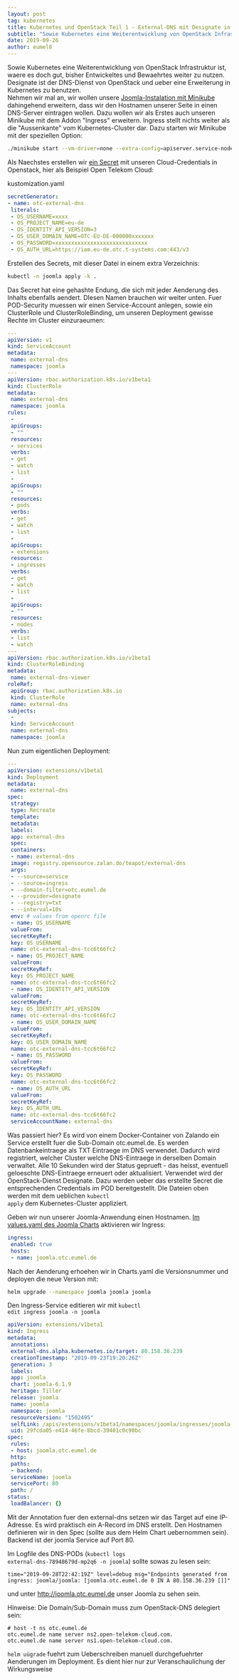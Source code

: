 ```yaml
---
layout: post
tag: kubernetes
title: Kubernetes und OpenStack Teil 1 - External-DNS mit Designate in Minikube
subtitle: "Sowie Kubernetes eine Weiterentwicklung von OpenStack Infrastruktur ist, waere es doch gut, bisher Entwickeltes und Bewaehrtes weiter zu nutzen. Designate ist der DNS-Dienst von OpenStack und ueber eine Erweiterung in Kubernetes zu benutzen."
date: 2019-09-26
author: eumel8
---
```


Sowie Kubernetes eine Weiterentwicklung von OpenStack Infrastruktur ist, waere es doch gut, bisher Entwickeltes und Bewaehrtes weiter zu nutzen. Designate ist der DNS-Dienst von OpenStack und ueber eine Erweiterung in Kubernetes zu benutzen.
<br/>
Nehmen wir mal an, wir wollen unsere <a href="https://blog.eumelnet.de/blogs/blog8.php/joomla-installation-mit-kubernetes-und-helm-1">Joomla-Instalation mit Minikube</a> dahingehend erweitern, dass wir den Hostnamen unserer Seite in einen DNS-Server eintragen wollen. Dazu wollen wir als Erstes auch unseren Minikube mit dem Addon "Ingress" erweitern. Ingress stellt nichts weiter als die "Aussenkante" vom Kubernetes-Cluster dar. Dazu starten wir Minikube mit der speziellen Option:

```bash
./minikube start --vm-driver=none --extra-config=apiserver.service-node-port-range=80-35000 addons enable ingress
```

Als Naechstes erstellen wir <a href="https://kubernetes.io/docs/concepts/configuration/secret/#creating-a-secret-from-generator">ein Secret</a> mit unseren Cloud-Credentials in Openstack, hier als Beispiel Open Telekom Cloud:

kustomization.yaml
```yaml
secretGenerator:
- name: otc-external-dns
 literals:
 - OS_USERNAME=xxxx
 - OS_PROJECT_NAME=eu-de
 - OS_IDENTITY_API_VERSION=3
 - OS_USER_DOMAIN_NAME=OTC-EU-DE-000000xxxxxxx
 - OS_PASSWORD=xxxxxxxxxxxxxxxxxxxxxxxxxxxxx
 - OS_AUTH_URL=https://iam.eu-de.otc.t-systems.com:443/v3
```

Erstellen des Secrets, mit dieser Datei in einem extra Verzeichnis:

```bash
kubectl -n joomla apply -k .
```

Das Secret hat eine gehashte Endung, die sich mit jeder Aenderung des Inhalts ebenfalls aendert. DIesen Namen brauchen wir weiter unten.
Fuer POD-Security muessen wir einen Service-Account anlegen, sowie ein ClusterRole und ClusterRoleBinding, um unseren Deployment gewisse Rechte im Cluster einzuraeumen:

```yaml
---
apiVersion: v1
kind: ServiceAccount
metadata:
 name: external-dns
 namespace: joomla
---
apiVersion: rbac.authorization.k8s.io/v1beta1
kind: ClusterRole
metadata:
 name: external-dns
 namespace: joomla
rules:
 -
 apiGroups:
 - ""
 resources:
 - services
 verbs:
 - get
 - watch
 - list
 -
 apiGroups:
 - ""
 resources:
 - pods
 verbs:
 - get
 - watch
 - list
 -
 apiGroups:
 - extensions
 resources:
 - ingresses
 verbs:
 - get
 - watch
 - list
 -
 apiGroups:
 - ""
 resources:
 - nodes
 verbs:
 - list
 - watch
---
apiVersion: rbac.authorization.k8s.io/v1beta1
kind: ClusterRoleBinding
metadata:
 name: external-dns-viewer
roleRef:
 apiGroup: rbac.authorization.k8s.io
 kind: ClusterRole
 name: external-dns
subjects:
 -
 kind: ServiceAccount
 name: external-dns
 namespace: joomla
```

Nun zum eigentlichen Deployment:

```yaml
---
apiVersion: extensions/v1beta1
kind: Deployment
metadata:
 name: external-dns
spec:
 strategy:
 type: Recreate
 template:
 metadata:
 labels:
 app: external-dns
 spec:
 containers:
 - name: external-dns
 image: registry.opensource.zalan.do/teapot/external-dns
 args:
 - --source=service 
 - --source=ingress
 - --domain-filter=otc.eumel.de
 - --provider=designate
 - --registry=txt
 - --interval=10s
 env: # values from openrc file
 - name: OS_USERNAME
 valueFrom:
 secretKeyRef:
 key: OS_USERNAME
 name: otc-external-dns-tcc6t66fc2
 - name: OS_PROJECT_NAME
 valueFrom:
 secretKeyRef:
 key: OS_PROJECT_NAME
 name: otc-external-dns-tcc6t66fc2
 - name: OS_IDENTITY_API_VERSION
 valueFrom:
 secretKeyRef:
 key: OS_IDENTITY_API_VERSION
 name: otc-external-dns-tcc6t66fc2
 - name: OS_USER_DOMAIN_NAME
 valueFrom:
 secretKeyRef:
 key: OS_USER_DOMAIN_NAME
 name: otc-external-dns-tcc6t66fc2
 - name: OS_PASSWORD
 valueFrom:
 secretKeyRef:
 key: OS_PASSWORD
 name: otc-external-dns-tcc6t66fc2
 - name: OS_AUTH_URL
 valueFrom:
 secretKeyRef:
 key: OS_AUTH_URL
 name: otc-external-dns-tcc6t66fc2
 serviceAccountName: external-dns
```

Was passiert hier? Es wird von einem Docker-Container von Zalando ein Service erstellt fuer die Sub-Domain otc.eumel.de. Es werden Datenbankeintraege als TXT Eintraege im DNS verwendet. Dadurch wird registriert, welcher Cluster welche DNS-Eintraege in derselben Domain verwaltet. Alle 10 Sekunden wird der Status geprueft - das heisst, eventuell geloeschte DNS-Eintraege erneuert oder aktualisiert. Verwendet wird der OpenStack-Dienst Designate. Dazu werden ueber das erstellte Secret die entsprechenden Credentials im POD bereitgestellt.
DIe Dateien oben werden mit dem ueblichen <code class="codespan">kubectl apply</code> dem Kubernetes-Cluster appliziert.

Geben wir nun unserer Joomla-Anwendung einen Hostnamen. <a href="https://github.com/helm/charts/blob/master/stable/joomla/values.yaml">Im values.yaml des Joomla Charts</a> aktivieren wir Ingress:

```yaml
ingress:
 enabled: true
 hosts:
 - name: joomla.otc.eumel.de
```

Nach der Aenderung erhoehen wir in Charts.yaml die Versionsnummer und deployen die neue Version mit:

```bash
helm upgrade --namespace joomla joomla joomla
```

Den Ingress-Service editieren wir mit <code class="codespan">kubectl edit ingress joomla -n joomla</code>

```yaml
apiVersion: extensions/v1beta1
kind: Ingress
metadata:
 annotations:
 external-dns.alpha.kubernetes.io/target: 80.158.36.239
 creationTimestamp: "2019-09-23T19:20:26Z"
 generation: 3
 labels:
 app: joomla
 chart: joomla-6.1.9
 heritage: Tiller
 release: joomla
 name: joomla
 namespace: joomla
 resourceVersion: "1502495"
 selfLink: /apis/extensions/v1beta1/namespaces/joomla/ingresses/joomla
 uid: 29fcda05-e414-46fe-8bcd-39401c0c90bc
spec:
 rules:
 - host: joomla.otc.eumel.de
 http:
 paths:
 - backend:
 serviceName: joomla
 servicePort: 80
 path: /
status:
 loadBalancer: {}
```

Mit der Annotation fuer den external-dns setzen wir das Target auf eine IP-Adresse. Es wird praktisch ein A-Record im DNS erstellt. Den Hostnamen definieren wir in den Spec (sollte aus dem Helm Chart uebernommen sein). Backend ist der joomla Service auf Port 80.

Im Logfile des DNS-PODs (<code class="codespan">kubectl logs external-dns-78948679d-mp2q6 -n joomla</code>) sollte sowas zu lesen sein:

```
time="2019-09-28T22:42:19Z" level=debug msg="Endpoints generated from ingress: joomla/joomla: [joomla.otc.eumel.de 0 IN A 80.158.36.239 []]"
```

und unter http://joomla.otc.eumel.de unser Joomla zu sehen sein.

Hinweise: Die Domain/Sub-Domain muss zum OpenStack-DNS delegiert sein:

```
# host -t ns otc.eumel.de
otc.eumel.de name server ns2.open-telekom-cloud.com.
otc.eumel.de name server ns1.open-telekom-cloud.com.
```

<code class="codespan">helm uügrade</code> fuehrt zum Ueberschreiben manuell durchgefuehrter Aenderungen im Deployment. Es dient hier nur zur Veranschaulichung der Wirkungsweise
